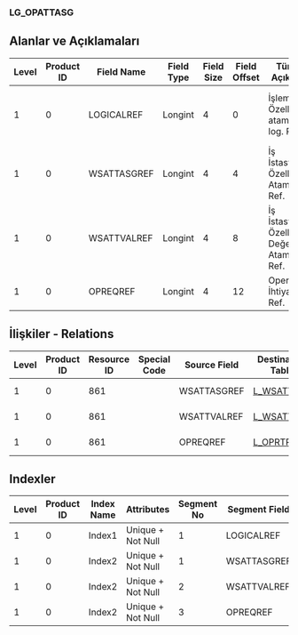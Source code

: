 ### LG_OPATTASG

## Alanlar ve Açıklamaları

**Level**|**Product ID**|**Field Name**|**Field Type**|**Field Size**|**Field Offset**|**Türkçe Açıklama**|**Expression**
-----|-----|-----|-----|-----|-----|-----|-----
1|0|LOGICALREF|Longint|4|0|İşlem - Özellik ataması log. Ref.|Operation - Characteristic Assignment Logical Reference
1|0|WSATTASGREF|Longint|4|4|İş İstasyonu Özellik Atamaları Ref.|Workstation - Characteristic Assignment Reference
1|0|WSATTVALREF|Longint|4|8|İş İstasyonu Özellik Değeri Atamaları Ref.|Workstation - Characteristic Value Assignment Reference
1|0|OPREQREF|Longint|4|12|Operasyon İhtiyaçları Ref.|Operation Requirement Reference

## İlişkiler - Relations

**Level**|**Product ID**|**Resource ID**|**Special Code**|**Source Field**|**Destination Table**|**Destination Field**|**Relation Type**|**Extra Condition**
-----|-----|-----|-----|-----|-----|-----|-----|-----
1|0|861||WSATTASGREF|[L_WSATTASG](../LG_WSATTASG "L_WSATTASG")|LOGICALREF|one-to-one|
1|0|861||WSATTVALREF|[L_WSATTVAS](../LG_WSATTVAS "L_WSATTVAS")|LOGICALREF|one-to-one|
1|0|861||OPREQREF|[L_OPRTREQ](../LG_OPRTREQ "L_OPRTREQ")|LOGICALREF|one-to-one|

## Indexler

**Level**|**Product ID**|**Index Name**|**Attributes**|**Segment No**|**Segment Field**|**Sense**
-----|-----|-----|-----|-----|-----|-----
1|0|Index1|Unique + Not Null|1|LOGICALREF|Ascending
1|0|Index2|Unique + Not Null|1|WSATTASGREF|Ascending
1|0|Index2|Unique + Not Null|2|WSATTVALREF|Ascending
1|0|Index2|Unique + Not Null|3|OPREQREF|Ascending
